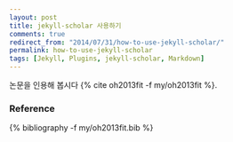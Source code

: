 ```yaml
---
layout: post
title: jekyll-scholar 사용하기
comments: true
redirect_from: "2014/07/31/how-to-use-jekyll-scholar/"
permalink: how-to-use-jekyll-scholar
tags: [Jekyll, Plugins, jekyll-scholar, Markdown]
---
```


논문을 인용해 봅시다 {% cite oh2013fit -f my/oh2013fit %}.

### Reference

{% bibliography -f my/oh2013fit.bib %}
